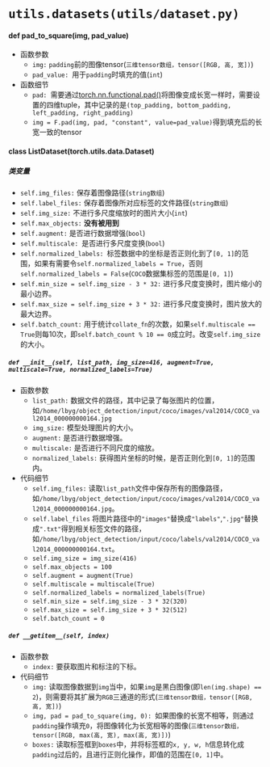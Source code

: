# `utils.datasets(utils/dataset.py)`

#### def pad_to_square(img, pad_value)
- 函数参数
  - `img:` `padding`前的图像tensor(`三维tensor数组，tensor([RGB, 高, 宽])`)
  - `pad_value: `用于`padding`时填充的值(`int`)
- 函数细节
  - `pad: `需要通过[torch.nn.functional.pad()][torch.nn.functional.pad]将图像变成长宽一样时，需要设置的四维tuple，其中记录的是`(top_padding, bottom_padding, left_padding, right_padding)`
  - `img = F.pad(img, pad, "constant", value=pad_value)`得到填充后的长宽一致的tensor

#### class ListDataset(torch.utils.data.Dataset)
##### 类变量
- `self.img_files:` 保存着图像路径(`string数组`)
- `self.label_files:` 保存着图像所对应标签的文件路径(`string数组`)
- `self.img_size:` 不进行多尺度缩放时的图片大小(`int`)
- `self.max_objects:` **没有被用到**
- `self.augment:` 是否进行数据增强(`bool`)
- `self.multiscale: `是否进行多尺度变换(`bool`)
- `self.normalized_labels: `标签数据中的坐标是否正则化到了`[0, 1]`的范围，如果有需要令`self.normalized_labels = True`，否则`self.normalized_labels = False`(`COCO`数据集标签的范围是`[0, 1]`)
- `self.min_size = self.img_size - 3 * 32:` 进行多尺度变换时，图片缩小的最小边界。
- `self.max_size = self.img_size + 3 * 32:` 进行多尺度变换时，图片放大的最大边界。
- `self.batch_count:` 用于统计`collate_fn`的次数，如果`self.multiscale == True`则每10次，即`self.batch_count % 10 == 0`成立时。改变`self.img_size`的大小。
##### `def __init__(self, list_path, img_size=416, augment=True, multiscale=True, normalized_labels=True)`
- 函数参数
  - `list_path:` 数据文件的路径，其中记录了每张图片的位置，如`/home/lbyg/object_detection/input/coco/images/val2014/COCO_val2014_000000000164.jpg`
  - `img_size:` 模型处理图片的大小。
  - `augment:` 是否进行数据增强。
  - `multiscale:` 是否进行不同尺度的缩放。
  - `normalized_labels:` 获得图片坐标的时候，是否正则化到`[0, 1]`的范围内。
- 代码细节
  - `self.img_files:` 读取`list_path`文件中保存所有的图像路径，如`/home/lbyg/object_detection/input/coco/images/val2014/COCO_val2014_000000000164.jpg`。
  - `self.label_files` 将图片路径中的`"images"`替换成`"labels"`,`".jpg"`替换成`".txt"`得到相关标签文件的路径，如`/home/lbyg/object_detection/input/coco/labels/val2014/COCO_val2014_000000000164.txt`。
  - `self.img_size = img_size(416)`
  - `self.max_objects = 100`
  - `self.augment = augment(True)`
  - `self.multiscale = multiscale(True)`
  - `self.normalized_labels = normalized_labels(True)`
  - `self.min_size = self.img_size - 3 * 32(320)`
  - `self.max_size = self.img_size + 3 * 32(512)`
  - `self.batch_count = 0`
##### `def __getitem__(self, index)`
- 函数参数
  - `index:` 要获取图片和标注的下标。
- 代码细节
  - `img:` 读取图像数据到`img`当中，如果`img`是黑白图像(即`len(img.shape) == 2`)，则需要将其扩展为`RGB`三通道的形式(`三维tensor数组，tensor([RGB, 高, 宽])`)
  - `img, pad = pad_to_square(img, 0): `如果图像的长宽不相等，则通过`padding`操作填充`0`，将图像转化为长宽相等的图像(`三维tensor数组，tensor([RGB, max(高, 宽), max(高, 宽)])`)
  - `boxes:` 读取标签框到`boxes`中，并将标签框的`x, y, w, h`信息转化成`padding`过后的，且进行正则化操作，即值的范围在`[0, 1]`中。
  
  
[torch.nn.functional.pad]:<https://pytorch.org/docs/stable/nn.functional.html>
